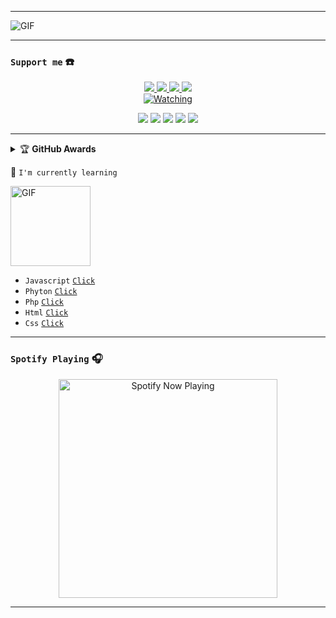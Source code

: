 
------

<img align="center" fit="fill" alt="GIF" src="https://media.tenor.com/images/b08290f0fd0591539754989abcb75c65/tenor.gif " />

------

### ```Support me``` ☎️

<p align="center">
  <a href="https://instagram.com/HamzzBot"><img src="https://img.shields.io/badge/Instagram-E4405F?style=for-the-badge&logo=instagram&logoColor=white"/> 
  <a href="https://wa.me/380713139468"><img src="https://img.shields.io/badge/WhatsApp-25D366?style=for-the-badge&logo=whatsapp&logoColor=white" />
  <a href="https://www.facebook.com/moksi.ground"><img src="https://img.shields.io/badge/Facebook-%234267B2.svg?&style=for-the-badge&logo=facebook&logoColor=white" />
  <a name=Hamz-Bot&label=VIEWS&style=flat-square&color=orange" />
  <a href="https://youtube.com/channel/UCEmSavUA7R_hL-hmH7gEqJg "><img src="https://img.shields.io/youtube/channel/subscribers/UCEmSavUA7R_hL-hmH7gEqJg?style=social" /> <br>
  <a href="https://komarev.com/ghpvc/?username=hamzz&color=blue&style=flat-square&label=Profile+Views"><img title="Watching" src="https://komarev.com/ghpvc/?username=inirey&color=blue&style=flat-square&label=Profile+View"></a>
</p>

<p align="center">
    <img src="https://img.shields.io/badge/OS-Linux-blue?&logo=Linux" />
    <img src="https://img.shields.io/badge/OS-Windows-blue?&logo=Windows" />
    <img src="https://img.shields.io/badge/IDE-Xcode-blue?&logo=xcode" />
    <img src="https://img.shields.io/badge/Text%20Editor-Visual%20Studio%20Code-blue?&logo=visual%20studio%20code&logoColor=blue" />
    <img src="https://img.shields.io/badge/Sublime%20Text-gray?&logo=Sublime-Text" />
</p>

------

<details>
    <summary>&#127942 <b>GitHub Awards</b></summary><br/>

![Github Trophy](https://github-profile-trophy.vercel.app/?username=phaticusthiccy)

</details>

:page_with_curl: ```I'm currently learning```

<img src="https://media.giphy.com/media/4dM1U76aAQ3dbE6bc3/giphy.gif" alt="GIF" width="128" height="128"/>
</p>
<p align="center">

- ```Javascript``` [`Click`](https://id.m.wikipedia.org/wiki/JavaScript)
- ```Phyton``` [`Click`](https://id.m.wikipedia.org/wiki/Python_(bahasa_pemrograman))
- ```Php``` [`Click`](https://id.m.wikipedia.org/wiki/PHP)
- ```Html``` [`Click`](https://en-m-wikipedia-org.translate.goog/wiki/HTML?_x_tr_sl=en&_x_tr_tl=id&_x_tr_hl=id&_x_tr_pto=tc,sc)
- ```Css``` [`Click`](https://en.m.wikipedia.org/wiki/CSS)

------

### ```Spotify Playing``` 🎧

<p align="center">
  <a href="https://wa.me/380713139468" target="_blank"><img src="https://now-playing-on-spotify.vercel.app/api/spotify" alt="Spotify Now Playing" width="350"/></a>
</p>

------
